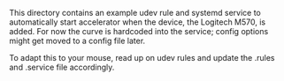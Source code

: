This directory contains an example udev rule and systemd service to automatically start accelerator when the device, the Logitech M570, is added. For now the curve is hardcoded into the service; config options might get moved to a config file later.

To adapt this to your mouse, read up on udev rules and update the .rules and .service file accordingly.

